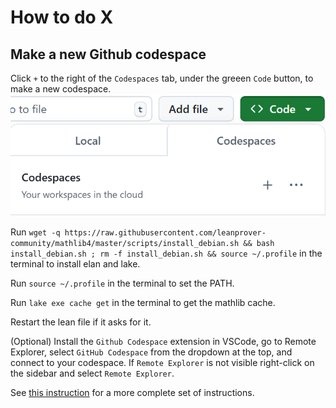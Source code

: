 # How to do X

## Make a new Github codespace

Click `+` to the right of the `Codespaces` tab, under the greeen `Code` button, to make a new codespace.
![start codespace](start_codespace.png)

Run `wget -q https://raw.githubusercontent.com/leanprover-community/mathlib4/master/scripts/install_debian.sh && bash install_debian.sh ; rm -f install_debian.sh && source ~/.profile` in the terminal to install elan and lake.

Run `source ~/.profile` in the terminal to set the PATH.

Run `lake exe cache get` in the terminal to get the mathlib cache.

Restart the lean file if it asks for it.

(Optional) Install the `Github Codespace` extension in VSCode, go to Remote Explorer, select `GitHub Codespace` from the dropdown at the top, and connect to your codespace. If `Remote Explorer` is not visible right-click on the sidebar and select `Remote Explorer`.

See [this instruction](https://docs.github.com/en/codespaces/developing-in-a-codespace/using-github-codespaces-in-visual-studio-code) for a more complete set of instructions.
